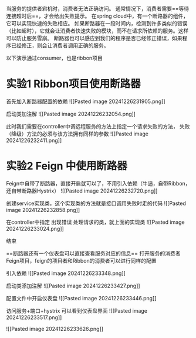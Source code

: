 
当服务的提供者宕机时，消费者无法正确访问。
通常情况下，消费者需要==等待 连接超时后==，才会给出失败提示。
在spring cloud中，有一个断路器的组件，它可以实现快速的失败相应。
如果断路器在一段时间内，检测到许多类似的错误（比如超时），它就会让消费者快速失败的模块，而不在请求所依赖的服务。这样可以防止服务雪崩。
断路器也可以感应到我们的程序是否已经修正错误，如果程序已经修正，则会让消费者调用正确的服务。


以下演示通过consumer，也是ribbon项目
# 实验1 Ribbon项目使用断路器
首先加入断路器配置的依赖
![[Pasted image 20241226231905.png]]

启动类加注解
![[Pasted image 20241226232054.png]]

此时我们需要在controller中调远程服务的方法上指定一个请求失败的方法，
失败（降级）方法的必须与该方法拥有同样的参数
![[Pasted image 20241226232411.png]]


# 实验2 Feign 中使用断路器

Feign中自带了断路器，直接开启就可以了，不用引入依赖（牛逼，自带Ribbon，还自带断路器Hystrix）
![[Pasted image 20241226232720.png]]

创建service实现类，这个实现类的方法就是接口调用失败时走的代码
![[Pasted image 20241226232858.png]]

在controller中指定 出现错误 处理请求的类，就上面的实现类
![[Pasted image 20241226233024.png]]

结束



==断路器还有一个仪表盘可以直接查看服务对应的信息==
打开服务的消费者Feign项目，feign的项目者和Ribbon的消费者可以进行同样的配置

引入依赖
![[Pasted image 20241226233348.png]]

启动类添加注解
![[Pasted image 20241226233427.png]]

配置文件中开启仪表盘
![[Pasted image 20241226233446.png]]

访问服务+端口+hystrix 可以看到仪表盘界面
![[Pasted image 20241226233517.png]]

![[Pasted image 20241226233626.png]]